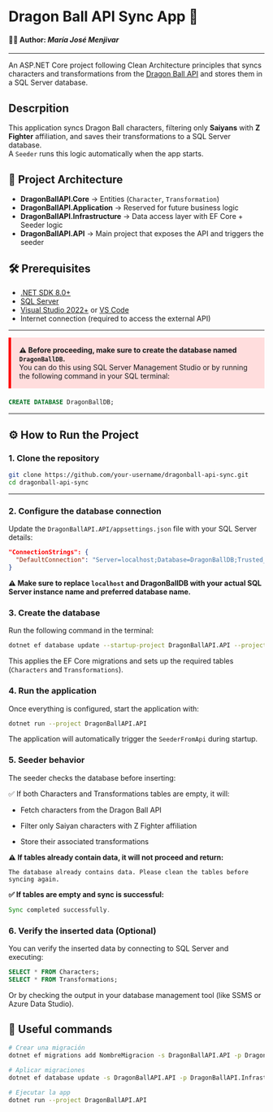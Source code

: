 # Dragon Ball API Sync App 🐲
#### 👩‍💻 Author: *María José Menjivar*
---

An ASP.NET Core project following Clean Architecture principles that syncs characters and transformations from the [Dragon Ball API](https://dragonball-api.com/) and stores them in a SQL Server database. 

## Descrpition
This application syncs Dragon Ball characters, filtering only **Saiyans** with **Z Fighter** affiliation, and saves their transformations to a SQL Server database.  
A `Seeder` runs this logic automatically when the app starts.

## 🧱 Project Architecture

- **DragonBallAPI.Core** → Entities (`Character`, `Transformation`)
- **DragonBallAPI.Application** → Reserved for future business logic
- **DragonBallAPI.Infrastructure** → Data access layer with EF Core + Seeder logic
- **DragonBallAPI.API** → Main project that exposes the API and triggers the seeder

## 🛠️ Prerequisites

- [.NET SDK 8.0+](https://dotnet.microsoft.com/en-us/download)
- [SQL Server](https://www.microsoft.com/en-us/sql-server/)
- [Visual Studio 2022+](https://visualstudio.microsoft.com/) or [VS Code](https://code.visualstudio.com/)
- Internet connection (required to access the external API)

---
<div style="background-color: #ffdddd; padding: 16px; border-left: 5px solid red; margin-bottom: 20px;">
  <strong>⚠️ Before proceeding, make sure to create the database named <code>DragonBallDB</code>.</strong><br/>
  You can do this using SQL Server Management Studio or by running the following command in your SQL terminal:
</div>

```sql
CREATE DATABASE DragonBallDB;
```
---
## ⚙️ How to Run the Project

### 1. Clone the repository

```bash
git clone https://github.com/your-username/dragonball-api-sync.git
cd dragonball-api-sync

```

---

### 2. Configure the database connection

Update the `DragonBallAPI.API/appsettings.json` file with your SQL Server details:

```json
"ConnectionStrings": {
  "DefaultConnection": "Server=localhost;Database=DragonBallDB;Trusted_Connection=True;TrustServerCertificate=True;"
}

```
**⚠️ Make sure to replace `localhost` and DragonBallDB with your actual SQL Server instance name and preferred database name.**

### 3. Create the database
Run the following command in the terminal:

```bash
dotnet ef database update --startup-project DragonBallAPI.API --project DragonBallAPI.Infrastructure

```
This applies the EF Core migrations and sets up the required tables (`Characters` and `Transformations`).

### 4. Run the application
Once everything is configured, start the application with:

```bash
dotnet run --project DragonBallAPI.API
```

The application will automatically trigger the `SeederFromApi` during startup.

### 5. Seeder behavior
The seeder checks the database before inserting:

✅ If both Characters and Transformations tables are empty, it will:

- Fetch characters from the Dragon Ball API

- Filter only Saiyan characters with Z Fighter affiliation

- Store their associated transformations

**⚠️ If tables already contain data, it will not proceed and return:**

```pgsql
The database already contains data. Please clean the tables before syncing again.

```

**✅ If tables are empty and sync is successful:**

```rust
Sync completed successfully.

```

### 6. Verify the inserted data (Optional)
You can verify the inserted data by connecting to SQL Server and executing:

```sql
SELECT * FROM Characters;
SELECT * FROM Transformations;

```

Or by checking the output in your database management tool (like SSMS or Azure Data Studio).


## 🧪 Useful commands

```bash
# Crear una migración
dotnet ef migrations add NombreMigracion -s DragonBallAPI.API -p DragonBallAPI.Infrastructure

# Aplicar migraciones
dotnet ef database update -s DragonBallAPI.API -p DragonBallAPI.Infrastructure

# Ejecutar la app
dotnet run --project DragonBallAPI.API

```
